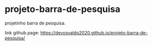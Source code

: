 # projeto-barra-de-pesquisa

projetinho barra de pesquisa. 

link github.page:  https://devosvaldo2020.github.io/projeto-barra-de-pesquisa/
